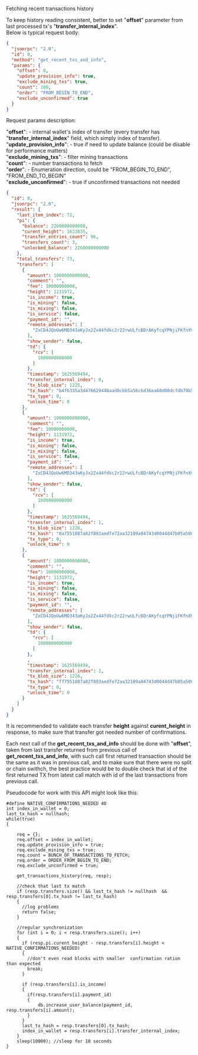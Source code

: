 Fetching recent transactions history

To keep history reading consistent, better to set "**offset**" parameter from last processed tx's "**transfer_internal_index**".  
Below is typical request body:

```json Request body
{
  "jsonrpc": "2.0",
  "id": 0,
  "method": "get_recent_txs_and_info",
  "params": {
    "offset": 0,
    "update_provision_info": true,
    "exclude_mining_txs": true,
    "count": 100,
    "order": "FROM_BEGIN_TO_END",
    "exclude_unconfirmed": true
  }
}
```

Request params description:

"**offset**": - internal wallet's index of transfer (every transfer has "**transfer_internal_index**" field, which simply index of transfer).  
"**update_provision_info**": - true if need to update balance (could be disable for performance matters)  
"**exclude_mining_txs**": - filter mining transactions  
"**count**": - number transactions to fetch  
"**order**": - Enumeration direction, could be "FROM_BEGIN_TO_END", "FROM_END_TO_BEGIN"  
"**exclude_unconfirmed**": - true if unconfirmed transactions not needed

```json Response
{
  "id": 0,
  "jsonrpc": "2.0",
  "result": {
    "last_item_index": 72,
    "pi": {
      "balance": 2260000000000,
      "curent_height": 1623835,
      "transfer_entries_count": 96,
      "transfers_count": 3,
      "unlocked_balance": 2260000000000
    },
    "total_transfers": 73,
    "transfers": [
      {
        "amount": 1000000000000,
        "comment": "",
        "fee": 10000000000,
        "height": 1131972,
        "is_income": true,
        "is_mining": false,
        "is_mixing": false,
        "is_service": false,
        "payment_id": "",
        "remote_addresses": [
          "ZxCD4JQoUw6MD343aKyJx2Zx44fdkc2r22rwULfcBDrAKyfcqYPNjiFKfnXVyRcHgMLdJLrhmmvN4ViRBDfanhLZ1EdqY8vbk"
        ],
        "show_sender": false,
        "td": {
          "rcv": [
            1000000000000
          ]
        },
        "timestamp": 1625569494,
        "transfer_internal_index": 0,
        "tx_blob_size": 1225,
        "tx_hash": "b4f6335a3d476629448aad0cbb5a56cbd36ea60d00dcfdb79b501d3f2d4abede",
        "tx_type": 0,
        "unlock_time": 0
      },
      {
        "amount": 1000000000000,
        "comment": "",
        "fee": 10000000000,
        "height": 1131972,
        "is_income": true,
        "is_mining": false,
        "is_mixing": false,
        "is_service": false,
        "payment_id": "",
        "remote_addresses": [
          "ZxCD4JQoUw6MD343aKyJx2Zx44fdkc2r22rwULfcBDrAKyfcqYPNjiFKfnXVyRcHgMLdJLrhmmvN4ViRBDfanhLZ1EdqY8vbk"
        ],
        "show_sender": false,
        "td": {
          "rcv": [
            1000000000000
          ]
        },
        "timestamp": 1625569494,
        "transfer_internal_index": 1,
        "tx_blob_size": 1226,
        "tx_hash": "0a7551887a82f893aedfe72aa32189a84743d0044d47b05a5000a2a08ce791a3",
        "tx_type": 0,
        "unlock_time": 0
      },
      {
        "amount": 1000000000000,
        "comment": "",
        "fee": 10000000000,
        "height": 1131972,
        "is_income": true,
        "is_mining": false,
        "is_mixing": false,
        "is_service": false,
        "payment_id": "",
        "remote_addresses": [
          "ZxCD4JQoUw6MD343aKyJx2Zx44fdkc2r22rwULfcBDrAKyfcqYPNjiFKfnXVyRcHgMLdJLrhmmvN4ViRBDfanhLZ1EdqY8vbk"
        ],
        "show_sender": false,
        "td": {
          "rcv": [
            1000000000000
          ]
        },
        ,
        "timestamp": 1625569494,
        "transfer_internal_index": 2,
        "tx_blob_size": 1226,
        "tx_hash": "ff7551887a82f893aedfe72aa32189a84743d0044d47b05a5000a2a08ce791ff",
        "tx_type": 0,
        "unlock_time": 0
      }
    ]
  }
}
```

It is recommended to validate each transfer **height** against **curent_height** in response, to make sure that transfer got needed number of confirmations.

Each next call of the **get_recent_txs_and_info** should be done with "**offset**", taken from last transfer returned from previous call of **get_recent_txs_and_info**, with such call first returned transaction should be the same as it was in previous call, and to make sure that there were no split or chain swithch, the best practice would be to double check that id of the first returned TX from latest call match with id of the last transactions from previous call.

Pseudocode for work with this API might look like this:

```cplusplus
#define NATIVE_CONFIRMATIONS_NEEDED 40
int index_in_wallet = 0;
last_tx_hash = nullhash;
while(true)
{

    req = {};
    req.offset = index_in_wallet;
    req.update_provision_info = true;
    req.exclude_mining_txs = true;
    req.count = BUNCH_OF_TRANSACTIONS_TO_FETCH;
    req.order = ORDER_FROM_BEGIN_TO_END;
    req.exclude_unconfirmed = true;

    get_transactions_history(req, resp);

    //check that last tx match
    if (resp.transfers.size() && last_tx_hash != nullhash  && resp.transfers[0].tx_hash != last_tx_hash)
    {
      //log problems
      return false;
    }

    //regular synchronization
    for (int i = 0; i < resp.transfers.size(); i++)
    {
      if (resp.pi.curent_height - resp.transfers[i].height < NATIVE_CONFIRMATIONS_NEEDED)
      {
        //don't even read blocks with smaller  confirmation ration than expected
        break;
      }

      if (resp.transfers[i].is_income)
      {
        if(resp.transfers[i].payment_id)
        {
            db.increase_user_balance(payment_id, resp.transfers[i].amount);
        }
      }
      last_tx_hash = resp.transfers[0].tx_hash;
      index_in_wallet = resp.transfers[i].transfer_internal_index;
    }
    sleep(10000); //sleep for 10 seconds
}
```
